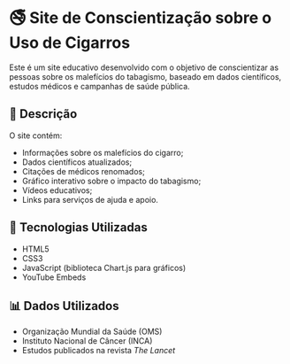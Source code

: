 # 🚭 Site de Conscientização sobre o Uso de Cigarros

Este é um site educativo desenvolvido com o objetivo de conscientizar as pessoas sobre os malefícios do tabagismo, baseado em dados científicos, estudos médicos e campanhas de saúde pública.

## 📝 Descrição
O site contém:
- Informações sobre os malefícios do cigarro;
- Dados científicos atualizados;
- Citações de médicos renomados;
- Gráfico interativo sobre o impacto do tabagismo;
- Vídeos educativos;
- Links para serviços de ajuda e apoio.

## 🚀 Tecnologias Utilizadas
- HTML5
- CSS3
- JavaScript (biblioteca Chart.js para gráficos)
- YouTube Embeds

## 📊 Dados Utilizados
- Organização Mundial da Saúde (OMS)
- Instituto Nacional de Câncer (INCA)
- Estudos publicados na revista *The Lancet*

